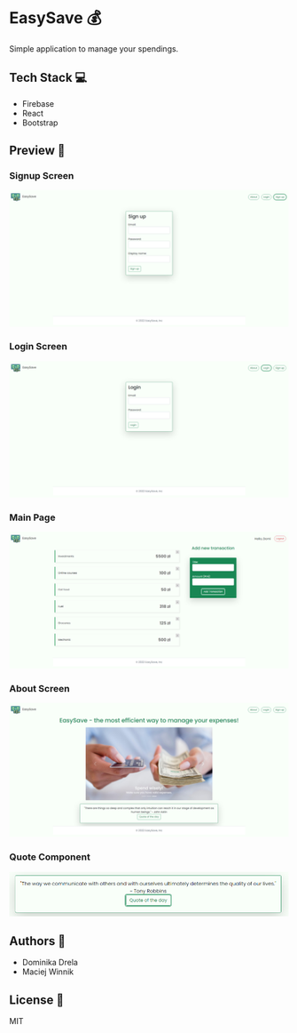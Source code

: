 # EasySave 💰

Simple application to manage your spendings.

## Tech Stack 💻
* Firebase
* React
* Bootstrap

## Preview 📸
### Signup Screen
![alt text for screen readers](/src/assets/read-me-pics/singup.png "Login Screens")
### Login Screen
![alt text for screen readers](/src/assets/read-me-pics/login.png "Login Screens")
### Main Page
![alt text for screen readers](/src/assets/read-me-pics/MainPage.png "Login Screens")
### About Screen
![alt text for screen readers](/src/assets/read-me-pics/About3.png "Login Screens")
### Quote Component
![alt text for screen readers](/src/assets/read-me-pics/Quote.png "Login Screens")

## Authors 📖
* Dominika Drela
* Maciej Winnik

## License 🧾
MIT
